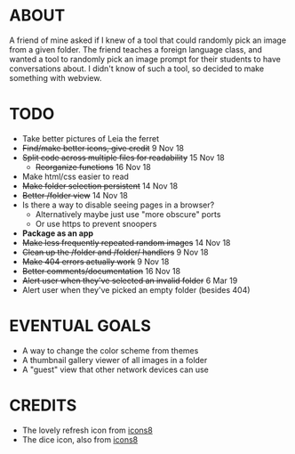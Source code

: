 # ABOUT
A friend of mine asked if I knew of a tool that could randomly pick an image from a given folder. The friend teaches a foreign language class, and wanted a tool to randomly pick an image prompt for their students to have conversations about. I didn't know of such a tool, so decided to make something with webview.

# TODO
- Take better pictures of Leia the ferret
- ~~Find/make better icons, give credit~~ 9 Nov 18
- ~~Split code across multiple files for readability~~ 15 Nov 18
  - ~~Reorganize functions~~ 16 Nov 18
- Make html/css easier to read
- ~~Make folder selection persistent~~ 14 Nov 18
- ~~Better /folder view~~ 14 Nov 18
- Is there a way to disable seeing pages in a browser?
  - Alternatively maybe just use "more obscure" ports
  - Or use https to prevent snoopers
- **Package as an app**
- ~~Make less frequently repeated random images~~ 14 Nov 18
- ~~Clean up the /folder and /folder/ handlers~~ 9 Nov 18
- ~~Make 404 errors actually work~~ 9 Nov 18
- ~~Better comments/documentation~~ 16 Nov 18
- ~~Alert user when they've selected an invalid folder~~ 6 Mar 19
- Alert user when they've picked an empty folder (besides 404)

# EVENTUAL GOALS
- A way to change the color scheme from themes
- A thumbnail gallery viewer of all images in a folder
- A "guest" view that other network devices can use

# CREDITS
- The lovely refresh icon from [icons8](https://icons8.com/icon/42856/refresh)
- The dice icon, also from [icons8](https://icons8.com/icon/16426/dice)
